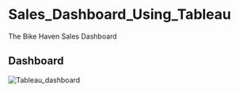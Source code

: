 # Sales_Dashboard_Using_Tableau
The Bike Haven Sales Dashboard

## Dashboard 


![Tableau_dashboard](https://github.com/Pramod2021-24IT/Sales_Dashboard_Using_Tableau/assets/95674009/1f95d298-f0a8-4922-ab17-f4e991d1aa8c)
